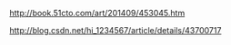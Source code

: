 http://book.51cto.com/art/201409/453045.htm


http://blog.csdn.net/hi_1234567/article/details/43700717
